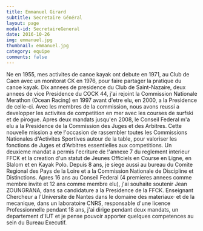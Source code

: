 ```yaml
---
title: Emmanuel Girard
subtitle: Secretaire Général
layout: page
modal-id: SecretaireGeneral
date: 2016-10-26
img: emmanuel.jpg
thumbnail: emmanuel.jpg
category: equipe
comments: false
---
```


Ne en 1955, mes activites de canoe kayak ont debute en 1971, au Club de Caen avec un monitorat CK en 1976, pour faire partager la pratique du canoe kayak. Dix annees de presidence du Club de Saint-Nazaire, deux annees de vice Presidence du COCK 44, j'ai rejoint la Commission Nationale Merathon (Ocean Racing) en 1997 avant d'etre elu, en 2000, a la Presidence de celle-ci. Avec les membres de la commission, nous avons reussi a developper les activites de competition en mer avec les courses de surfski et de pirogue. Apres deux mandats jusqu'en 2008, le Conseil Federal m'a elu a la Presidence de la Commission des Juges et des Arbitres. Cette nouvelle mission a ete !'occasion de rassembler toutes les Commissions Nationales d'Activites Sportives autour de la table, pour valoriser les fonctions de Juges et d'Arbitres essentielles aux competitions. Un deuxieme mandat a permis l'ecriture de !'annexe 7 du reglement interieur FFCK et la creation d'un statut de Jeunes Officiels en Course en Ligne, en Slalom et en Kayak Polo. Depuis 8 ans, je siege aussi au bureau du Comite Regional des Pays de la Loire et a la Commission Nationale de Discipline et Distinctions. Apres 16 ans au Conseil Federal (4 premieres annees comme membre invite et 12 ans comme membre elu), j'ai souhaite soutenir Jean ZOUNGRANA, dans sa candidature a la Presidence de la FFCK. Enseignant Chercheur a l'Universite de Nantes dans le domaine des materiaux· et de la mecanique, dans un laboratoire CNRS, responsable d'une licence Professionnelle pendant 18 ans, j'ai dirige pendant deux mandats, un departement d'IUT et je pense pouvoir apporter quelques competences au sein du Bureau Executif.
